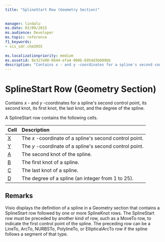 ```yaml
---
title: "SplineStart Row (Geometry Section)"
 
 
manager: lindalu
ms.date: 03/09/2015
ms.audience: Developer
ms.topic: reference
f1_keywords:
- vis_sdr.chm3055
 
ms.localizationpriority: medium
ms.assetid: 8e327e00-0844-efa4-900b-6954d3b009bb
description: "Contains x - and y -coordinates for a spline's second control point, its second knot, its first knot, the last knot, and the degree of the spline."
---
```


# SplineStart Row (Geometry Section)

Contains  *x*  - and  *y*  -coordinates for a spline's second control point, its second knot, its first knot, the last knot, and the degree of the spline. 
  
A SplineStart row contains the following cells.
  
|**Cell**|**Description**|
|:-----|:-----|
|[X](x-cell-geometry-section.md) <br/> |The *x*  -coordinate of a spline's second control point. |
|[Y](y-cell-geometry-section.md) <br/> |The *y*  -coordinate of a spline's second control point. |
|[A](a-cell-geometry-section.md) <br/> |The second knot of the spline. |
|[B](b-cell-geometry-section.md) <br/> |The first knot of a spline. |
|[C](c-cell-geometry-section.md) <br/> |The last knot of a spline. |
|[D](d-cell-geometry-section.md) <br/> |The degree of a spline (an integer from 1 to 25). |
   
## Remarks

Visio displays the definition of a spline in a Geometry section that contains a SplineStart row followed by one or more SplineKnot rows. The SplineStart row must be preceded by another kind of row, such as a MoveTo row, to indicate the first control point of the spline. The preceding row can be a LineTo, ArcTo, NURBSTo, PolylineTo, or EllipticalArcTo row if the spline follows a segment of that type.
  

